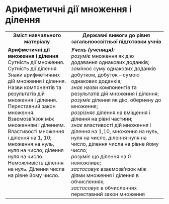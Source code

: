 # Арифметичні дії множення і ділення
<table>
  <tr>
    <td width="40%" align="center"><b>Зміст навчального матеріалу<b></td>
    <td width="60%" align="center"><b>Державні вимоги до рівня загальноосвітньої підготовки учнів</b></td>
  </tr>
  <tr>
    <td width="40%" style="vertical-align:top !important;"><b>Арифметичні дії множення і ділення</b><br>
Сутність дії множення.</b> 
Сутність дії ділення.</b>
Знаки арифметичних дій множення і ділення.</b> 
Назви компонентів та результатів дій множення і ділення.</b> 
Переставний закон множення.</b> 
Взаємозв’язок між множенням і діленням.</b>
Властивості множення і ділення на 1, 10; множення на нуль, нуля на число; ділення нуля на число.</b>
Неможливість ділення на нуль.
Ділення числа на рівне йому число.<br></td>
    <td width="60%" style="vertical-align:top !important;"><i><b>Учень (учениця):</b></i><br>
<i>розуміє</i> множення як дію додавання  однакових доданків;<br> 
<i>замінює</i> суму однакових доданків добутком, добуток – сумою однакових доданків;<br>
<i>знає</i> назви компонентів та результатів дій множення і ділення;<br>
<i>розуміє</i> ділення як дію, обернену до множення;<br> 
<i>розрізняє</i> ділення на вміщення і ділення на рівні частини;<br>
<i>знає</i> властивості дій множення і ділення на 1,10,  множення на нуль, нуля на число, ділення нуля на число, ділення числа на рівне йому число;<br>
<i>розуміє</i> що ділення на 0 неможливе;<br>   
<i>застосовує</i> взаємозв’язок між діями множення і ділення в обчисленнях;<br>
<i>застосовує</i> в обчисленнях переставний закон множення<br></td>
  </tr>
</table>
